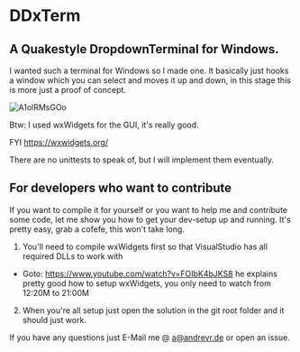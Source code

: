 DDxTerm
=======

A Quakestyle DropdownTerminal for Windows.
------

I wanted such a terminal for Windows so I made one.
It basically just hooks a window which you can select and moves it up and down, in this stage this is more just a proof of concept.

![A1olRMsGOo](https://user-images.githubusercontent.com/19613854/125358548-53af4a00-e369-11eb-8612-9f5af775fc11.gif)

Btw: I used wxWidgets for the GUI, it's really good.

FYI https://wxwidgets.org/

There are no unittests to speak of, but I will implement them eventually.

For developers who want to contribute
---

If you want to compile it for yourself or you want to help me and contribute some code,
let me show you how to get your dev-setup up and running. It's pretty easy, grab a cofefe, this won't take long.

1. You'll need to compile wxWidgets first so that VisualStudio has all required DLLs to work with
  * Goto: https://www.youtube.com/watch?v=FOIbK4bJKS8 
he explains pretty good how to setup wxWidgets, you only need to watch from 12:20M to 21:00M
    
2. When you're all setup just open the solution in the git root folder and it should just work.

If you have any questions just E-Mail me @ a@andrevr.de or open an issue.

